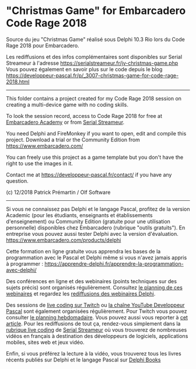 # "Christmas Game" for Embarcadero Code Rage 2018

Source du jeu "Christmas Game" réalisé sous Delphi 10.3 Rio lors du Code Rage 2018 pour Embarcadero.

Les rediffusions et des infos complémentaires sont disponibles sur Serial Streameur à l'adresse https://serialstreameur.fr/jv-christmas-game.php
Vous pouvez également en savoir plus sur le code depuis le blog https://developpeur-pascal.fr/p/_3007-christmas-game-for-code-rage-2018.html

-----

This folder contains a project created for my Code Rage 2018 session on creating a multi-device game with no coding skills.

To look the session record, access to Code Rage 2018 for free at [Embarcadero Academy](https://vasur.fr/coderage2018) or from [Serial Streameur](https://serialstreameur.fr/jv-christmas-game.php).

You need Delphi and FireMonkey if you want to open, edit and compile this project.
Download a trial or the Community Edition from https://www.embarcadero.com/

You can freely use this project as a game template but you don't have the right to use the images in it.

Contact me at https://developpeur-pascal.fr/contact/ if you have any question.

(c) 12/2018 Patrick Prémartin / Olf Software

-----

Si vous ne connaissez pas Delphi et le langage Pascal, profitez de la version Academic (pour les étudiants, enseignants et établissements d'enseignement) ou Community Edition (gratuite pour une utilisation personnelle) disponibles chez Embarcadero (rubrique "outils gratuits").
En entreprise vous pouvez aussi tester Delphi avec la version d'évaluation.
https://www.embarcadero.com/products/delphi

Cette formation en ligne gratuite vous apprendra les bases de la programmation avec le Pascal et Delphi même si vous n'avez jamais appris à programmer :
https://apprendre-delphi.fr/apprendre-la-programmation-avec-delphi/

Des conférences en ligne et des webinaires (points techniques sur des sujets précis) sont organisés régulièrement. Consultez [le planning de ces webinaires](https://developpeur-pascal.fr/p/_6007-webinaires.html) et regardez les [rediffusions des webinaires Delphi](https://serialstreameur.fr/webinaires-delphi.php).

Des sessions de [live coding sur Twitch](https://www.twitch.tv/patrickpremartin) ou [la chaîne YouTube Developpeur Pascal](https://www.youtube.com/channel/UCk_LmkBB90jdEdmfF77W6qQ) sont également organisées régulièrement. Pour Twitch vous pouvez consulter [le planning hebdomadaire](https://www.twitch.tv/patrickpremartin/schedule). Vous pouvez aussi vous reporter à [cet article](https://developpeur-pascal.fr/p/_600e-livestreams-de-codage-en-direct-avec-delphi.html). Pour les rediffusions de tout ça, rendez-vous simplement dans la [rubrique live coding](https://serialstreameur.fr/live-coding.php) de [Serial Streameur](https://serialstreameur.fr/) où vous trouverez de nombreuses vidéos en français à destination des développeurs de logiciels, applications mobiles, sites web et jeux vidéo.

Enfin, si vous préférez la lecture à la vidéo, vous trouverez tous les livres récents publiés sur Delphi et le langage Pascal sur [Delphi Books](https://delphi-books.com)
